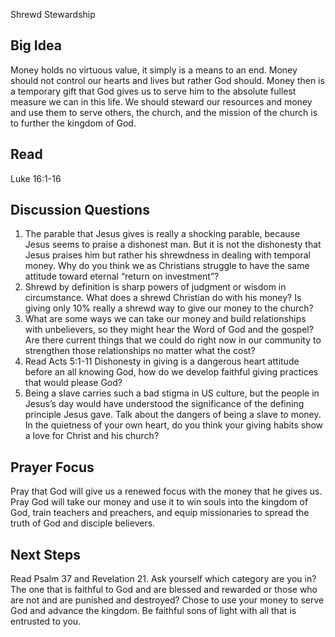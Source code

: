 Shrewd Stewardship

## Big Idea
Money holds no virtuous value, it simply is a means to an end. Money should not control our
hearts and lives but rather God should. Money then is a temporary gift that God gives us to serve him to
the absolute fullest measure we can in this life. We should steward our resources and money and use
them to serve others, the church, and the mission of the church is to further the kingdom of God.

## Read
Luke 16:1-16

## Discussion Questions
1. The parable that Jesus gives is really a shocking parable, because Jesus seems to praise a
dishonest man. But it is not the dishonesty that Jesus praises him but rather his shrewdness in
dealing with temporal money. Why do you think we as Christians struggle to have the same attitude
toward eternal “return on investment”?
2. Shrewd by definition is sharp powers of judgment or wisdom in circumstance. What does a shrewd
Christian do with his money? Is giving only 10% really a shrewd way to give our money to the
church?
3. What are some ways we can take our money and build relationships with unbelievers, so they might
hear the Word of God and the gospel? Are there current things that we could do right now in our
community to strengthen those relationships no matter what the cost?
4. Read Acts 5:1-11 Dishonesty in giving is a dangerous heart attitude before an all knowing God, how
do we develop faithful giving practices that would please God?
5. Being a slave carries such a bad stigma in US culture, but the people in Jesus’s day would have
understood the significance of the defining principle Jesus gave. Talk about the dangers of being a
slave to money. In the quietness of your own heart, do you think your giving habits show a love for
Christ and his church?

## Prayer Focus 
Pray that God will give us a renewed focus with the money that he gives us. Pray God
will take our money and use it to win souls into the kingdom of God, train teachers and preachers, and
equip missionaries to spread the truth of God and disciple believers.
## Next Steps 
Read Psalm 37 and Revelation 21. Ask yourself which category are you in? The one that is
faithful to God and are blessed and rewarded or those who are not and are punished and destroyed?
Chose to use your money to serve God and advance the kingdom. Be faithful sons of light with all that is
entrusted to you.